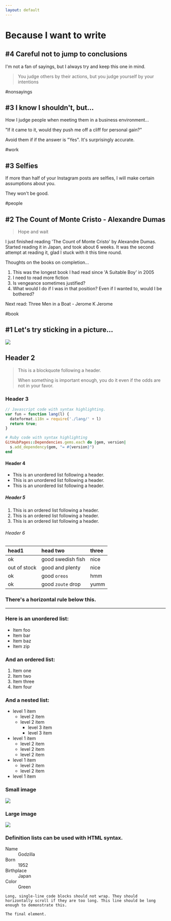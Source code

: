 ```yaml
---
layout: default
---
```


# [](#header-1)Because I want to write

## [](#header-2)#4 Careful not to jump to conclusions

I'm not a fan of sayings, but I always try and keep this one in mind.

> You judge others by their actions, but you judge yourself by your intentions

#nonsayings

## [](#header-2)#3 I know I shouldn't, but...

How I judge people when meeting them in a business environment...

"If it came to it, would they push me off a cliff for personal gain?"

Avoid them if if the answer is "Yes". It's surprisingly accurate.

#work

## [](#header-2)#3 Selfies

If more than half of your Instagram posts are selfies, I will make certain assumptions about you.

They won't be good.

#people

## [](#header-2)#2 The Count of Monte Cristo - Alexandre Dumas

> Hope and wait

I just finished reading 'The Count of Monte Cristo' by Alexandre Dumas. Started reading it in Japan, and took about 6 weeks. It was the second attempt at reading it, glad I stuck with it this time round. 

Thoughts on the books on completion...
1.   This was the longest book I had read since 'A Suitable Boy' in 2005
1.   I need to read more fiction
1.   Is vengeance sometimes justified?
1.   What would I do if I was in that position? Even if I wanted to, would I be bothered?

Next read: Three Men in a Boat - Jerome K Jerome

#book

## [](#header-2)#1 Let's try sticking in a picture... 

![](https://upload.wikimedia.org/wikipedia/en/7/71/Golconde.jpg)

## [](#header-2)Header 2

> This is a blockquote following a header.
>
> When something is important enough, you do it even if the odds are not in your favor.

### [](#header-3)Header 3

```js
// Javascript code with syntax highlighting.
var fun = function lang(l) {
  dateformat.i18n = require('./lang/' + l)
  return true;
}
```

```ruby
# Ruby code with syntax highlighting
GitHubPages::Dependencies.gems.each do |gem, version|
  s.add_dependency(gem, "= #{version}")
end
```

#### [](#header-4)Header 4

*   This is an unordered list following a header.
*   This is an unordered list following a header.
*   This is an unordered list following a header.

##### [](#header-5)Header 5

1.  This is an ordered list following a header.
2.  This is an ordered list following a header.
3.  This is an ordered list following a header.

###### [](#header-6)Header 6

| head1        | head two          | three |
|:-------------|:------------------|:------|
| ok           | good swedish fish | nice  |
| out of stock | good and plenty   | nice  |
| ok           | good `oreos`      | hmm   |
| ok           | good `zoute` drop | yumm  |

### There's a horizontal rule below this.

* * *

### Here is an unordered list:

*   Item foo
*   Item bar
*   Item baz
*   Item zip

### And an ordered list:

1.  Item one
1.  Item two
1.  Item three
1.  Item four

### And a nested list:

- level 1 item
  - level 2 item
  - level 2 item
    - level 3 item
    - level 3 item
- level 1 item
  - level 2 item
  - level 2 item
  - level 2 item
- level 1 item
  - level 2 item
  - level 2 item
- level 1 item

### Small image

![](https://assets-cdn.github.com/images/icons/emoji/octocat.png)

### Large image

![](https://guides.github.com/activities/hello-world/branching.png)


### Definition lists can be used with HTML syntax.

<dl>
<dt>Name</dt>
<dd>Godzilla</dd>
<dt>Born</dt>
<dd>1952</dd>
<dt>Birthplace</dt>
<dd>Japan</dd>
<dt>Color</dt>
<dd>Green</dd>
</dl>

```
Long, single-line code blocks should not wrap. They should horizontally scroll if they are too long. This line should be long enough to demonstrate this.
```

```
The final element.
```
